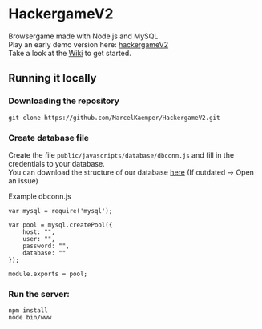 # HackergameV2
Browsergame made with Node.js and MySQL  
Play an early demo version here: [hackergameV2](https://game.marcelkaemper.de)  
Take a look at the [Wiki](https://github.com/MarcelKaemper/HackergameV2/wiki/tutorial) to get started.  

## Running it locally

### Downloading the repository

```
git clone https://github.com/MarcelKaemper/HackergameV2.git
```

### Create database file

Create the file ```public/javascripts/database/dbconn.js``` and fill in the credentials to your database.  
You can download the structure of our database [here](https://www.marcelkaemper.de/dbstructure.zip) (If outdated -> Open an issue)  

Example dbconn.js
```
var mysql = require('mysql');

var pool = mysql.createPool({
	host: "",
	user: "",
	password: "",
	database: ""
});

module.exports = pool;
```

### Run the server:  

``` 
npm install  
node bin/www  
```
